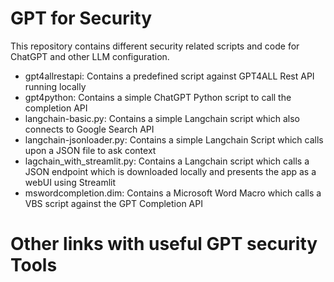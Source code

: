 # GPT for Security
This repository contains different security related scripts and code for ChatGPT and other LLM configuration.

- gpt4allrestapi: Contains a predefined script against GPT4ALL Rest API running locally
- gpt4python: Contains a simple ChatGPT Python script to call the completion API
- langchain-basic.py: Contains a simple Langchain script which also connects to Google Search API
- langchain-jsonloader.py: Contains a simple Langchain Script which calls upon a JSON file to ask context
- lagchain_with_streamlit.py: Contains a Langchain script which calls a JSON endpoint which is downloaded locally and presents the app as a webUI using Streamlit
- mswordcompletion.dim: Contains a Microsoft Word Macro which calls a VBS script against the GPT Completion API

# Other links with useful GPT security Tools
